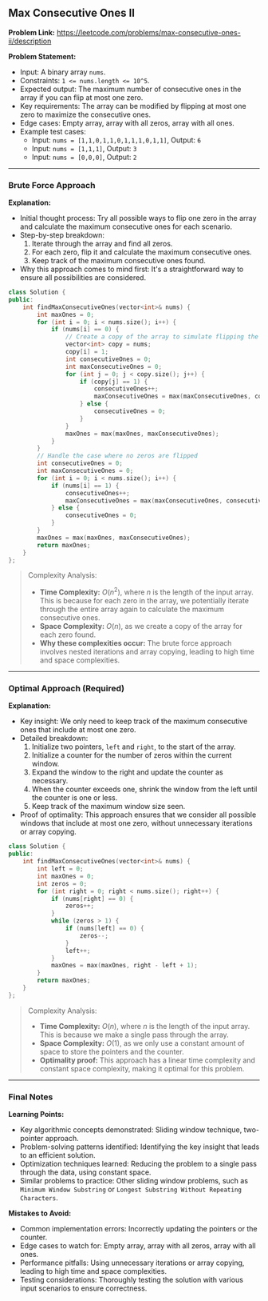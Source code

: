## Max Consecutive Ones II
**Problem Link:** https://leetcode.com/problems/max-consecutive-ones-ii/description

**Problem Statement:**
- Input: A binary array `nums`.
- Constraints: `1 <= nums.length <= 10^5`.
- Expected output: The maximum number of consecutive ones in the array if you can flip at most one zero.
- Key requirements: The array can be modified by flipping at most one zero to maximize the consecutive ones.
- Edge cases: Empty array, array with all zeros, array with all ones.
- Example test cases:
  - Input: `nums = [1,1,0,1,1,0,1,1,1,0,1,1]`, Output: `6`
  - Input: `nums = [1,1,1]`, Output: `3`
  - Input: `nums = [0,0,0]`, Output: `2`

---

### Brute Force Approach
**Explanation:**
- Initial thought process: Try all possible ways to flip one zero in the array and calculate the maximum consecutive ones for each scenario.
- Step-by-step breakdown:
  1. Iterate through the array and find all zeros.
  2. For each zero, flip it and calculate the maximum consecutive ones.
  3. Keep track of the maximum consecutive ones found.
- Why this approach comes to mind first: It's a straightforward way to ensure all possibilities are considered.

```cpp
class Solution {
public:
    int findMaxConsecutiveOnes(vector<int>& nums) {
        int maxOnes = 0;
        for (int i = 0; i < nums.size(); i++) {
            if (nums[i] == 0) {
                // Create a copy of the array to simulate flipping the zero
                vector<int> copy = nums;
                copy[i] = 1;
                int consecutiveOnes = 0;
                int maxConsecutiveOnes = 0;
                for (int j = 0; j < copy.size(); j++) {
                    if (copy[j] == 1) {
                        consecutiveOnes++;
                        maxConsecutiveOnes = max(maxConsecutiveOnes, consecutiveOnes);
                    } else {
                        consecutiveOnes = 0;
                    }
                }
                maxOnes = max(maxOnes, maxConsecutiveOnes);
            }
        }
        // Handle the case where no zeros are flipped
        int consecutiveOnes = 0;
        int maxConsecutiveOnes = 0;
        for (int i = 0; i < nums.size(); i++) {
            if (nums[i] == 1) {
                consecutiveOnes++;
                maxConsecutiveOnes = max(maxConsecutiveOnes, consecutiveOnes);
            } else {
                consecutiveOnes = 0;
            }
        }
        maxOnes = max(maxOnes, maxConsecutiveOnes);
        return maxOnes;
    }
};
```

> Complexity Analysis:
> - **Time Complexity:** $O(n^2)$, where $n$ is the length of the input array. This is because for each zero in the array, we potentially iterate through the entire array again to calculate the maximum consecutive ones.
> - **Space Complexity:** $O(n)$, as we create a copy of the array for each zero found.
> - **Why these complexities occur:** The brute force approach involves nested iterations and array copying, leading to high time and space complexities.

---

### Optimal Approach (Required)
**Explanation:**
- Key insight: We only need to keep track of the maximum consecutive ones that include at most one zero.
- Detailed breakdown:
  1. Initialize two pointers, `left` and `right`, to the start of the array.
  2. Initialize a counter for the number of zeros within the current window.
  3. Expand the window to the right and update the counter as necessary.
  4. When the counter exceeds one, shrink the window from the left until the counter is one or less.
  5. Keep track of the maximum window size seen.
- Proof of optimality: This approach ensures that we consider all possible windows that include at most one zero, without unnecessary iterations or array copying.

```cpp
class Solution {
public:
    int findMaxConsecutiveOnes(vector<int>& nums) {
        int left = 0;
        int maxOnes = 0;
        int zeros = 0;
        for (int right = 0; right < nums.size(); right++) {
            if (nums[right] == 0) {
                zeros++;
            }
            while (zeros > 1) {
                if (nums[left] == 0) {
                    zeros--;
                }
                left++;
            }
            maxOnes = max(maxOnes, right - left + 1);
        }
        return maxOnes;
    }
};
```

> Complexity Analysis:
> - **Time Complexity:** $O(n)$, where $n$ is the length of the input array. This is because we make a single pass through the array.
> - **Space Complexity:** $O(1)$, as we only use a constant amount of space to store the pointers and the counter.
> - **Optimality proof:** This approach has a linear time complexity and constant space complexity, making it optimal for this problem.

---

### Final Notes

**Learning Points:**
- Key algorithmic concepts demonstrated: Sliding window technique, two-pointer approach.
- Problem-solving patterns identified: Identifying the key insight that leads to an efficient solution.
- Optimization techniques learned: Reducing the problem to a single pass through the data, using constant space.
- Similar problems to practice: Other sliding window problems, such as `Minimum Window Substring` or `Longest Substring Without Repeating Characters`.

**Mistakes to Avoid:**
- Common implementation errors: Incorrectly updating the pointers or the counter.
- Edge cases to watch for: Empty array, array with all zeros, array with all ones.
- Performance pitfalls: Using unnecessary iterations or array copying, leading to high time and space complexities.
- Testing considerations: Thoroughly testing the solution with various input scenarios to ensure correctness.